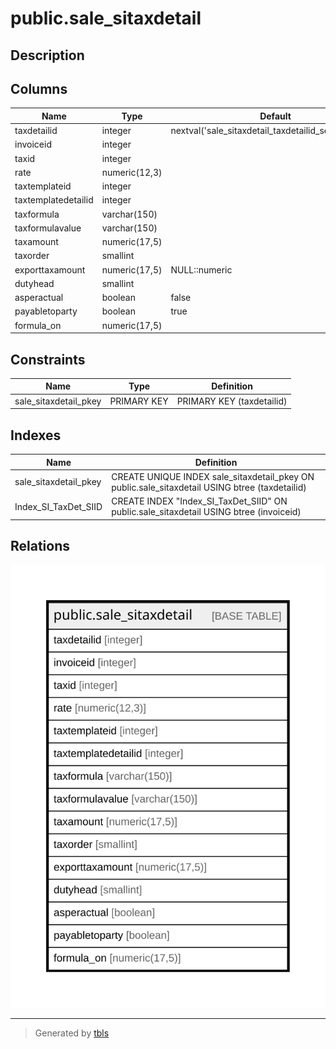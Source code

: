 # public.sale_sitaxdetail

## Description

## Columns

| Name | Type | Default | Nullable | Children | Parents | Comment |
| ---- | ---- | ------- | -------- | -------- | ------- | ------- |
| taxdetailid | integer | nextval('sale_sitaxdetail_taxdetailid_seq'::regclass) | false |  |  |  |
| invoiceid | integer |  | true |  |  |  |
| taxid | integer |  | true |  |  |  |
| rate | numeric(12,3) |  | true |  |  |  |
| taxtemplateid | integer |  | true |  |  |  |
| taxtemplatedetailid | integer |  | true |  |  |  |
| taxformula | varchar(150) |  | true |  |  |  |
| taxformulavalue | varchar(150) |  | true |  |  |  |
| taxamount | numeric(17,5) |  | true |  |  |  |
| taxorder | smallint |  | true |  |  |  |
| exporttaxamount | numeric(17,5) | NULL::numeric | true |  |  |  |
| dutyhead | smallint |  | true |  |  |  |
| asperactual | boolean | false | true |  |  |  |
| payabletoparty | boolean | true | true |  |  |  |
| formula_on | numeric(17,5) |  | true |  |  |  |

## Constraints

| Name | Type | Definition |
| ---- | ---- | ---------- |
| sale_sitaxdetail_pkey | PRIMARY KEY | PRIMARY KEY (taxdetailid) |

## Indexes

| Name | Definition |
| ---- | ---------- |
| sale_sitaxdetail_pkey | CREATE UNIQUE INDEX sale_sitaxdetail_pkey ON public.sale_sitaxdetail USING btree (taxdetailid) |
| Index_SI_TaxDet_SIID | CREATE INDEX "Index_SI_TaxDet_SIID" ON public.sale_sitaxdetail USING btree (invoiceid) |

## Relations

![er](public.sale_sitaxdetail.svg)

---

> Generated by [tbls](https://github.com/k1LoW/tbls)
